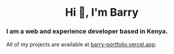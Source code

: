 <h1 align="center">Hi 👋, I'm Barry</h1>
<h3 align="left">I am a web and experience developer based in Kenya.</h3>

All of my projects are available at [barry-portfolio.vercel.app](barry-portfolio.vercel.app).
